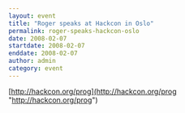 ```yaml
---
layout: event
title: "Roger speaks at Hackcon in Oslo"
permalink: roger-speaks-hackcon-oslo
date: 2008-02-07
startdate: 2008-02-07
enddate: 2008-02-07
author: admin
category: event
---
```


[http://hackcon.org/prog](http://hackcon.org/prog "http://hackcon.org/prog")

